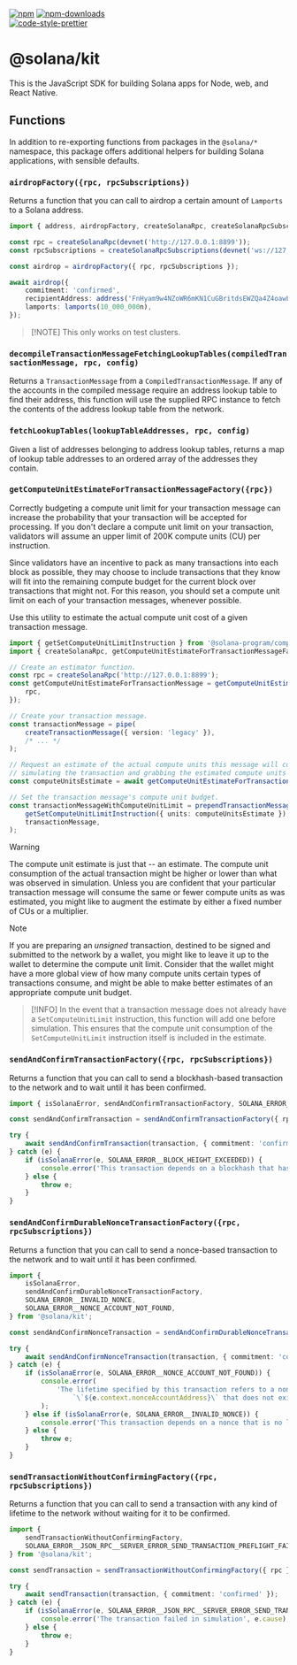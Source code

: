 [![npm][npm-image]][npm-url]
[![npm-downloads][npm-downloads-image]][npm-url]
<br />
[![code-style-prettier][code-style-prettier-image]][code-style-prettier-url]

[code-style-prettier-image]: https://img.shields.io/badge/code_style-prettier-ff69b4.svg?style=flat-square
[code-style-prettier-url]: https://github.com/prettier/prettier
[npm-downloads-image]: https://img.shields.io/npm/dm/@solana/kit?style=flat
[npm-image]: https://img.shields.io/npm/v/@solana/kit?style=flat
[npm-url]: https://www.npmjs.com/package/@solana/kit

# @solana/kit

This is the JavaScript SDK for building Solana apps for Node, web, and React Native.

## Functions

In addition to re-exporting functions from packages in the `@solana/*` namespace, this package offers additional helpers for building Solana applications, with sensible defaults.

### `airdropFactory({rpc, rpcSubscriptions})`

Returns a function that you can call to airdrop a certain amount of `Lamports` to a Solana address.

```ts
import { address, airdropFactory, createSolanaRpc, createSolanaRpcSubscriptions, devnet, lamports } from '@solana/kit';

const rpc = createSolanaRpc(devnet('http://127.0.0.1:8899'));
const rpcSubscriptions = createSolanaRpcSubscriptions(devnet('ws://127.0.0.1:8900'));

const airdrop = airdropFactory({ rpc, rpcSubscriptions });

await airdrop({
    commitment: 'confirmed',
    recipientAddress: address('FnHyam9w4NZoWR6mKN1CuGBritdsEWZQa4Z4oawLZGxa'),
    lamports: lamports(10_000_000n),
});
```

> [!NOTE] This only works on test clusters.

### `decompileTransactionMessageFetchingLookupTables(compiledTransactionMessage, rpc, config)`

Returns a `TransactionMessage` from a `CompiledTransactionMessage`. If any of the accounts in the compiled message require an address lookup table to find their address, this function will use the supplied RPC instance to fetch the contents of the address lookup table from the network.

### `fetchLookupTables(lookupTableAddresses, rpc, config)`

Given a list of addresses belonging to address lookup tables, returns a map of lookup table addresses to an ordered array of the addresses they contain.

### `getComputeUnitEstimateForTransactionMessageFactory({rpc})`

Correctly budgeting a compute unit limit for your transaction message can increase the probability that your transaction will be accepted for processing. If you don't declare a compute unit limit on your transaction, validators will assume an upper limit of 200K compute units (CU) per instruction.

Since validators have an incentive to pack as many transactions into each block as possible, they may choose to include transactions that they know will fit into the remaining compute budget for the current block over transactions that might not. For this reason, you should set a compute unit limit on each of your transaction messages, whenever possible.

Use this utility to estimate the actual compute unit cost of a given transaction message.

```ts
import { getSetComputeUnitLimitInstruction } from '@solana-program/compute-budget';
import { createSolanaRpc, getComputeUnitEstimateForTransactionMessageFactory, pipe } from '@solana/kit';

// Create an estimator function.
const rpc = createSolanaRpc('http://127.0.0.1:8899');
const getComputeUnitEstimateForTransactionMessage = getComputeUnitEstimateForTransactionMessageFactory({
    rpc,
});

// Create your transaction message.
const transactionMessage = pipe(
    createTransactionMessage({ version: 'legacy' }),
    /* ... */
);

// Request an estimate of the actual compute units this message will consume. This is done by
// simulating the transaction and grabbing the estimated compute units from the result.
const computeUnitsEstimate = await getComputeUnitEstimateForTransactionMessage(transactionMessage);

// Set the transaction message's compute unit budget.
const transactionMessageWithComputeUnitLimit = prependTransactionMessageInstruction(
    getSetComputeUnitLimitInstruction({ units: computeUnitsEstimate }),
    transactionMessage,
);
```

> [!WARNING]
> The compute unit estimate is just that -- an estimate. The compute unit consumption of the actual transaction might be higher or lower than what was observed in simulation. Unless you are confident that your particular transaction message will consume the same or fewer compute units as was estimated, you might like to augment the estimate by either a fixed number of CUs or a multiplier.

> [!NOTE]
> If you are preparing an _unsigned_ transaction, destined to be signed and submitted to the network by a wallet, you might like to leave it up to the wallet to determine the compute unit limit. Consider that the wallet might have a more global view of how many compute units certain types of transactions consume, and might be able to make better estimates of an appropriate compute unit budget.

> [!INFO]
> In the event that a transaction message does not already have a `SetComputeUnitLimit` instruction, this function will add one before simulation. This ensures that the compute unit consumption of the `SetComputeUnitLimit` instruction itself is included in the estimate.

### `sendAndConfirmTransactionFactory({rpc, rpcSubscriptions})`

Returns a function that you can call to send a blockhash-based transaction to the network and to wait until it has been confirmed.

```ts
import { isSolanaError, sendAndConfirmTransactionFactory, SOLANA_ERROR__BLOCK_HEIGHT_EXCEEDED } from '@solana/kit';

const sendAndConfirmTransaction = sendAndConfirmTransactionFactory({ rpc, rpcSubscriptions });

try {
    await sendAndConfirmTransaction(transaction, { commitment: 'confirmed' });
} catch (e) {
    if (isSolanaError(e, SOLANA_ERROR__BLOCK_HEIGHT_EXCEEDED)) {
        console.error('This transaction depends on a blockhash that has expired');
    } else {
        throw e;
    }
}
```

### `sendAndConfirmDurableNonceTransactionFactory({rpc, rpcSubscriptions})`

Returns a function that you can call to send a nonce-based transaction to the network and to wait until it has been confirmed.

```ts
import {
    isSolanaError,
    sendAndConfirmDurableNonceTransactionFactory,
    SOLANA_ERROR__INVALID_NONCE,
    SOLANA_ERROR__NONCE_ACCOUNT_NOT_FOUND,
} from '@solana/kit';

const sendAndConfirmNonceTransaction = sendAndConfirmDurableNonceTransactionFactory({ rpc, rpcSubscriptions });

try {
    await sendAndConfirmNonceTransaction(transaction, { commitment: 'confirmed' });
} catch (e) {
    if (isSolanaError(e, SOLANA_ERROR__NONCE_ACCOUNT_NOT_FOUND)) {
        console.error(
            'The lifetime specified by this transaction refers to a nonce account ' +
                `\`${e.context.nonceAccountAddress}\` that does not exist`,
        );
    } else if (isSolanaError(e, SOLANA_ERROR__INVALID_NONCE)) {
        console.error('This transaction depends on a nonce that is no longer valid');
    } else {
        throw e;
    }
}
```

### `sendTransactionWithoutConfirmingFactory({rpc, rpcSubscriptions})`

Returns a function that you can call to send a transaction with any kind of lifetime to the network without waiting for it to be confirmed.

```ts
import {
    sendTransactionWithoutConfirmingFactory,
    SOLANA_ERROR__JSON_RPC__SERVER_ERROR_SEND_TRANSACTION_PREFLIGHT_FAILURE,
} from '@solana/kit';

const sendTransaction = sendTransactionWithoutConfirmingFactory({ rpc });

try {
    await sendTransaction(transaction, { commitment: 'confirmed' });
} catch (e) {
    if (isSolanaError(e, SOLANA_ERROR__JSON_RPC__SERVER_ERROR_SEND_TRANSACTION_PREFLIGHT_FAILURE)) {
        console.error('The transaction failed in simulation', e.cause);
    } else {
        throw e;
    }
}
```
